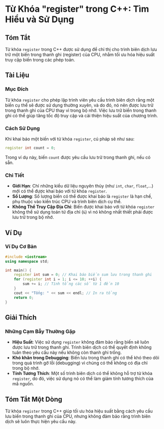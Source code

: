 <!--
Meta Description: # Từ Khóa "register" trong C++: Tìm Hiểu và Sử Dụng ## Tóm Tắt Từ khóa `register` trong C++ được sử dụng để chỉ thị cho trình biên dịch lưu trữ một bi...
Meta Keywords: trong, register, biến, thể, được
-->

# Từ Khóa "register" trong C++: Tìm Hiểu và Sử Dụng

## Tóm Tắt
Từ khóa `register` trong C++ được sử dụng để chỉ thị cho trình biên dịch lưu trữ một biến trong thanh ghi (register) của CPU, nhằm tối ưu hóa hiệu suất truy cập biến trong các phép toán.

## Tài Liệu
### Mục Đích
Từ khóa `register` cho phép lập trình viên yêu cầu trình biên dịch rằng một biến cụ thể sẽ được sử dụng thường xuyên, và do đó, nó nên được lưu trữ trong thanh ghi của CPU thay vì trong bộ nhớ. Việc lưu trữ biến trong thanh ghi có thể giúp tăng tốc độ truy cập và cải thiện hiệu suất của chương trình.

### Cách Sử Dụng
Khi khai báo một biến với từ khóa `register`, cú pháp sẽ như sau:

```cpp
register int count = 0;
```

Trong ví dụ này, biến `count` được yêu cầu lưu trữ trong thanh ghi, nếu có sẵn.

### Chi Tiết
- **Giới Hạn**: Chỉ những kiểu dữ liệu nguyên thủy (như `int`, `char`, `float`,...) mới có thể được khai báo với từ khóa `register`.
- **Số Lượng**: Số lượng biến có thể được khai báo là `register` là hạn chế, phụ thuộc vào kiến trúc CPU và trình biên dịch cụ thể.
- **Không Thể Truy Cập Địa Chỉ**: Biến được khai báo với từ khóa `register` không thể sử dụng toán tử địa chỉ (`&`) vì nó không nhất thiết phải được lưu trữ trong bộ nhớ.

## Ví Dụ
### Ví Dụ Cơ Bản
```cpp
#include <iostream>
using namespace std;

int main() {
    register int sum = 0; // Khai báo biến sum lưu trong thanh ghi
    for (register int i = 1; i <= 10; ++i) {
        sum += i; // Tính tổng các số từ 1 đến 10
    }
    cout << "Tổng: " << sum << endl; // In ra tổng
    return 0;
}
```

## Giải Thích
### Những Cạm Bẫy Thường Gặp
- **Hiệu Suất**: Việc sử dụng `register` không đảm bảo rằng biến sẽ luôn được lưu trữ trong thanh ghi. Trình biên dịch có thể quyết định không tuân theo yêu cầu này nếu không còn thanh ghi trống.
- **Khó khăn trong Debugging**: Biến lưu trong thanh ghi có thể khó theo dõi trong quá trình gỡ lỗi (debugging) vì chúng có thể không có địa chỉ trong bộ nhớ.
- **Tính Tương Thích**: Một số trình biên dịch có thể không hỗ trợ từ khóa `register`, do đó, việc sử dụng nó có thể làm giảm tính tương thích của mã nguồn.

## Tóm Tắt Một Dòng
Từ khóa `register` trong C++ giúp tối ưu hóa hiệu suất bằng cách yêu cầu lưu biến trong thanh ghi của CPU, nhưng không đảm bảo rằng trình biên dịch sẽ luôn thực hiện yêu cầu này.